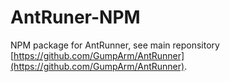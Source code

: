 # AntRuner-NPM
NPM package for AntRunner, see main reponsitory [https://github.com/GumpArm/AntRunner](https://github.com/GumpArm/AntRunner).

